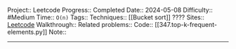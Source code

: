 Project:: Leetcode
Progress:: Completed
Date:: 2024-05-08
Difficulty:: #Medium 
Time:: `O(n)`
Tags:: 
Techniques:: [[Bucket sort]] ????
Sites:: [Leetcode](https://leetcode.com/problems/top-k-frequent-elements/description/)
Walkthrough:: 
Related problems:: 
Code:: [[347.top-k-frequent-elements.py]]
Note:: 

---
